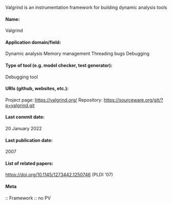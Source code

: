Valgrind is an instrumentation framework for building dynamic analysis tools

#### Name:
Valgrind

#### Application domain/field:
Dynamic analysis
Memory management
Threading bugs
Debugging

#### Type of tool (e.g. model checker, test generator):
Debugging tool

#### URIs (github, websites, etc.):
Project page: https://valgrind.org/
Repository: https://sourceware.org/git/?p=valgrind.git

#### Last commit date:
20 January 2022

#### Last publication date:
2007

#### List of related papers:
https://doi.org/10.1145/1273442.1250746 (PLDI '07)

#### Meta
:: Framework
:: no PV